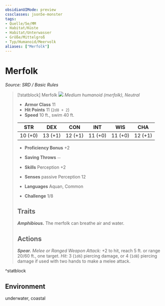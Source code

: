 ```yaml
---
obsidianUIMode: preview
cssclasses: json5e-monster
tags:
- Quelle/5e/MM
- Habitat/Küste
- Habitat/Unterwasser
- Größe/Mittelgroß
- Typ/Humanoid/Meervolk
aliases: ["Merfolk"]
---
```

# Merfolk
*Source: SRD / Basic Rules*  

> [!statblock] Merfolk
> ![](compendium/bestiary/humanoid/token/merfolk.png#token)
> *Medium humanoid (merfolk), Neutral*
> 
> - **Armor Class** 11 
> - **Hit Points** 11 (`2d8 + 2`)
> - **Speed** 10 ft., swim 40 ft.
> 
> |STR|DEX|CON|INT|WIS|CHA|
> |:---:|:---:|:---:|:---:|:---:|:---:|
> |10 (+0)|13 (+1)|12 (+1)|11 (+0)|11 (+0)|12 (+1)|
> 
> - **Proficiency Bonus** +2
> - **Saving Throws** ⏤
> - **Skills** Perception +2
> - **Senses** passive Perception 12
> 
> - **Languages** Aquan, Common
> - **Challenge** 1/8
> 
> ## Traits
> 
> ***Amphibious.*** The merfolk can breathe air and water.
> 
> ## Actions
> 
> ***Spear.*** *Melee or Ranged Weapon Attack:* +2 to hit, reach 5 ft. or range 20/60 ft., one target. *Hit:* 3 (`1d6`) piercing damage, or 4 (`1d8`) piercing damage if used with two hands to make a melee attack.

^statblock

## Environment

underwater, coastal